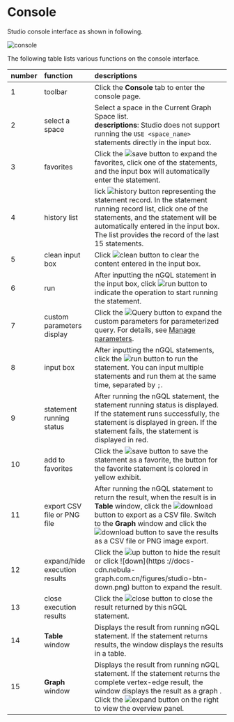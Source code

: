 # Console

Studio console interface as shown in following.

![console](https://docs-cdn.nebula-graph.com.cn/figures/st-ug-015-en.png)

The following table lists various functions on the console interface.

| number  |  function | descriptions  |
| :-- | :--|   :--   |
|  1  |  toolbar  |  Click the **Console** tab to enter the console page.  |
|  2  |  select a space  | Select a space in the Current Graph Space list. <br/> **descriptions**: Studio does not support running the `USE <space_name>` statements directly in the input box.  |
|  3  | favorites | Click the ![save](https://docs-cdn.nebula-graph.com.cn/figures/studio-btn-save.png) button to expand the favorites, click one of the statements, and the input box will automatically enter the statement. |
|  4  |  history list   |  lick ![history](https://docs-cdn.nebula-graph.com.cn/figures/studio-btn-history.png) button representing the statement record. In the statement running record list, click one of the statements, and the statement will be automatically entered in the input box. The list provides the record of the last 15 statements.  |
|  5  |  clean input box  | Click ![clean](https://docs-cdn.nebula-graph.com.cn/figures/studio-btn-clear.png) button to clear the content entered in the input box.  |
|  6  |  run   |  After inputting the nGQL statement in the input box, click ![run](https://docs-cdn.nebula-graph.com.cn/figures/studio-btn-play.png) button to indicate the operation to start running the statement.  |
|  7  |  custom parameters display   | Click the ![Query](https://docs-cdn.nebula-graph.com.cn/figures/down.png) button to expand the custom parameters for parameterized query. For details, see [Manage parameters](../../nebula-console.md).|
|  8  |  input box   |  After inputting the nGQL statements, click the ![run](https://docs-cdn.nebula-graph.com.cn/figures/studio-btn-play.png) button to run the statement. You can input multiple statements and run them at the same time, separated by `;`. |
|  9  |  statement running status   |  After running the nGQL statement, the statement running status is displayed. If the statement runs successfully, the statement is displayed in green. If the statement fails, the statement is displayed in red.   |
|  10  | add to favorites | Click the ![save](https://docs-cdn.nebula-graph.com.cn/figures/studio-btn-save.png) button to save the statement as a favorite, the button for the favorite statement is colored in yellow exhibit.|
|  11  |  export CSV file or PNG file |  After running the nGQL statement to return the result, when the result is in **Table** window, click the ![download](https://docs-cdn.nebula-graph.com.cn/figures/studio-btn-download.png) button to export as a CSV file. Switch to the **Graph** window and click the ![download](https://docs-cdn.nebula-graph.com.cn/figures/studio-btn-download.png) button to save the results as a CSV file or PNG image export. |
|  12  |  expand/hide execution results  | Click the ![up](https://docs-cdn.nebula-graph.com.cn/figures/studio-btn-up.png) button to hide the result or click ![down](https ://docs-cdn.nebula-graph.com.cn/figures/studio-btn-down.png) button to expand the result. |
|  13  |  close execution results | Click the ![close](https://docs-cdn.nebula-graph.com.cn/figures/studio-btn-close.png) button to close the result returned by this nGQL statement. |
|  14  |  **Table** window | Displays the result from running nGQL statement. If the statement returns results, the window displays the results in a table. |
|  15  |  **Graph** window | Displays the result from running nGQL statement. If the statement returns the complete vertex-edge result, the window displays the result as a graph . Click the ![expand](https://docs-cdn.nebula-graph.com.cn/figures/studio-btn-back.png) button on the right to view the overview panel. |